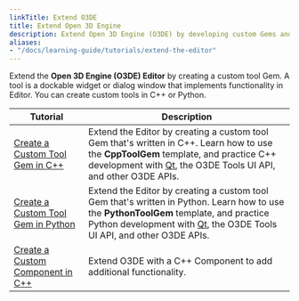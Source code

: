 ```yaml
---
linkTitle: Extend O3DE
title: Extend Open 3D Engine
description: Extend Open 3D Engine (O3DE) by developing custom Gems and Components.
aliases:
- "/docs/learning-guide/tutorials/extend-the-editor"
---
```


Extend the **Open 3D Engine (O3DE) Editor** by creating a custom tool Gem. A tool is a dockable widget or dialog window that implements functionality in Editor. You can create custom tools in C++ or Python.

| Tutorial | Description |
| - | - |
| [Create a Custom Tool Gem in C++](./shape-example-cpp.md) | Extend the Editor by creating a custom tool Gem that's written in C++. Learn how to use the **CppToolGem** template, and practice C++ development with [Qt](https://wiki.qt.io/Main), the O3DE Tools UI API, and other O3DE APIs. |
| [Create a Custom Tool Gem in Python](./shape-example-py.md) | Extend the Editor by creating a custom tool Gem that's written in Python. Learn how to use the **PythonToolGem** template, and practice Python development with [Qt](https://wiki.qt.io/Main), the O3DE Tools UI API, and other O3DE APIs.|
| [Create a Custom Component in C++](./component-example-cpp.md) | Extend O3DE with a C++ Component to add additional functionality. |